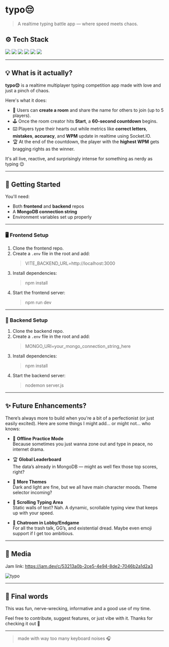 # typo😔

> A realtime typing battle app — where speed meets chaos.

## ⚙️ Tech Stack

<p float="left">
  <img src="https://img.shields.io/badge/React-v18-61DAFB?logo=react&logoColor=white" />
  <img src="https://img.shields.io/badge/Express-v5-000000?logo=express&logoColor=white" />
  <img src="https://img.shields.io/badge/MongoDB-Mongoosev8-47A248?logo=mongodb&logoColor=white" />
  <img src="https://img.shields.io/badge/Node.js-v20-339933?logo=node.js&logoColor=white" />
  <img src="https://img.shields.io/badge/Tailwind%20CSS-v4-06B6D4?logo=tailwindcss&logoColor=white" />
  <img src="https://img.shields.io/badge/Socket.IO-v4-010101?logo=socket.io&logoColor=white" />
</p>

---

## 💡 What is it actually?

**typo😔** is a realtime multiplayer typing competition app made with love and just a pinch of chaos.

Here's what it does:
- 🧠 Users can **create a room** and share the name for others to join (up to 5 players).
- 🕹️ Once the room creator hits **Start**, a **60-second countdown** begins.
- ⌨️ Players type their hearts out while metrics like **correct letters**, **mistakes**, **accuracy**, and **WPM** update in realtime using Socket.IO.
- 🏆 At the end of the countdown, the player with the **highest WPM** gets bragging rights as the winner.

It's all live, reactive, and surprisingly intense for something as nerdy as typing 😌

---

## 🚀 Getting Started

You'll need:
- Both **frontend** and **backend** repos
- A **MongoDB connection string**
- Environment variables set up properly

---

### 🖥️ Frontend Setup

1. Clone the frontend repo.
2. Create a `.env` file in the root and add:
   > VITE_BACKEND_URL=http://localhost:3000
3. Install dependencies:
   > npm install
4. Start the frontend server:
   > npm run dev
   
---

### 🔧 Backend Setup

1. Clone the backend repo.
2. Create a `.env` file in the root and add:
   > MONGO_URI=your_mongo_connection_string_here
3. Install dependencies:
   > npm install
4. Start the backend server:
   > nodemon server.js


---

## ✨ Future Enhancements?

There’s always more to build when you're a bit of a perfectionist (or just easily excited). Here are some things I might add... or might not... who knows:

- 🌸 **Offline Practice Mode**  
Because sometimes you just wanna zone out and type in peace, no internet drama.

- 🏆 **Global Leaderboard**  
The data’s already in MongoDB — might as well flex those top scores, right?

- 🎨 **More Themes**  
Dark and light are fine, but we all have main character moods. Theme selector incoming?

- 📜 **Scrolling Typing Area**  
Static walls of text? Nah. A dynamic, scrollable typing view that keeps up with your speed.

- 💬 **Chatroom in Lobby/Endgame**  
For all the trash talk, GG’s, and existential dread. Maybe even emoji support if I get too ambitious.

---

## 📼 Media

Jam link: https://jam.dev/c/53213a0b-2ce5-4e94-8de2-7046b2a1d2a3

![typo](https://github.com/user-attachments/assets/61ba8e8f-4259-4eb3-87c9-8ee6708299bb)

---

## 🎉 Final words

This was fun, nerve-wrecking, informative and a good use of my time. 

Feel free to contribute, suggest features, or just vibe with it. Thanks for checking it out 💖

---

> made with way too many keyboard noises 🎧


